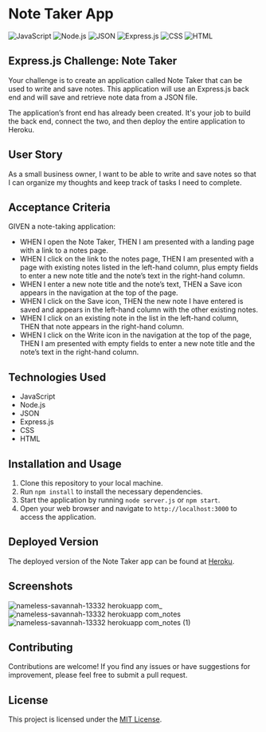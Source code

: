# Note Taker App

![JavaScript](https://img.shields.io/badge/JavaScript-ES6-blue)
![Node.js](https://img.shields.io/badge/Node.js-v14.17-green)
![JSON](https://img.shields.io/badge/JSON-data%20storage-orange)
![Express.js](https://img.shields.io/badge/Express.js-v4.17-lightgrey)
![CSS](https://img.shields.io/badge/CSS-styling-yellow)
![HTML](https://img.shields.io/badge/HTML-markup-red)

## Express.js Challenge: Note Taker

Your challenge is to create an application called Note Taker that can be used to write and save notes. This application will use an Express.js back end and will save and retrieve note data from a JSON file.

The application’s front end has already been created. It's your job to build the back end, connect the two, and then deploy the entire application to Heroku.

## User Story

As a small business owner, I want to be able to write and save notes so that I can organize my thoughts and keep track of tasks I need to complete.

## Acceptance Criteria

GIVEN a note-taking application:
- WHEN I open the Note Taker, THEN I am presented with a landing page with a link to a notes page.
- WHEN I click on the link to the notes page, THEN I am presented with a page with existing notes listed in the left-hand column, plus empty fields to enter a new note title and the note’s text in the right-hand column.
- WHEN I enter a new note title and the note’s text, THEN a Save icon appears in the navigation at the top of the page.
- WHEN I click on the Save icon, THEN the new note I have entered is saved and appears in the left-hand column with the other existing notes.
- WHEN I click on an existing note in the list in the left-hand column, THEN that note appears in the right-hand column.
- WHEN I click on the Write icon in the navigation at the top of the page, THEN I am presented with empty fields to enter a new note title and the note’s text in the right-hand column.

## Technologies Used

- JavaScript
- Node.js
- JSON
- Express.js
- CSS
- HTML

## Installation and Usage

1. Clone this repository to your local machine.
2. Run `npm install` to install the necessary dependencies.
3. Start the application by running `node server.js` or `npm start`.
4. Open your web browser and navigate to `http://localhost:3000` to access the application.

## Deployed Version

The deployed version of the Note Taker app can be found at [Heroku](https://nameless-savannah-13332.herokuapp.com/).

## Screenshots

![nameless-savannah-13332 herokuapp com_](https://github.com/renkayla/note-taker/assets/116777951/cf6c7f96-9687-4a2c-95b1-f93ff485f815)
![nameless-savannah-13332 herokuapp com_notes](https://github.com/renkayla/note-taker/assets/116777951/840bce0e-fcd4-4012-b4fc-2a81bfbe8650)
![nameless-savannah-13332 herokuapp com_notes (1)](https://github.com/renkayla/note-taker/assets/116777951/366ebfa1-892c-42bb-b835-5dec5ccdea90)

## Contributing

Contributions are welcome! If you find any issues or have suggestions for improvement, please feel free to submit a pull request.

## License

This project is licensed under the [MIT License](LICENSE).

